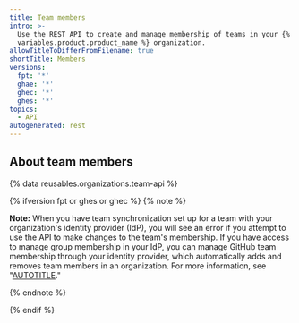 ```yaml
---
title: Team members
intro: >-
  Use the REST API to create and manage membership of teams in your {% data
  variables.product.product_name %} organization.
allowTitleToDifferFromFilename: true
shortTitle: Members
versions:
  fpt: '*'
  ghae: '*'
  ghec: '*'
  ghes: '*'
topics:
  - API
autogenerated: rest
---
```


## About team members

{% data reusables.organizations.team-api %}

{% ifversion fpt or ghes or ghec %}
{% note %}

**Note:** When you have team synchronization set up for a team with your organization's identity provider (IdP), you will see an error if you attempt to use the API to make changes to the team's membership. If you have access to manage group membership in your IdP, you can manage GitHub team membership through your identity provider, which automatically adds and removes team members in an organization. For more information, see "[AUTOTITLE](/enterprise-cloud@latest/organizations/managing-saml-single-sign-on-for-your-organization/managing-team-synchronization-for-your-organization)."

{% endnote %}

{% endif %}

<!-- Content after this section is automatically generated -->
